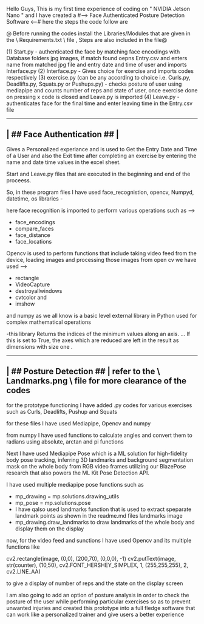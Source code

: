 Hello Guys, This is my first time experience of coding on " NVIDIA Jetson Nano " and I have created a #--> Face Authenticated Posture Detection Software <--#
here the steps the code follow are

@ Before running the codes install the Libraries/Modules that are given in the \\ Requirements.txt \\ file , Steps are also included in the file@

(1) Start.py - authenticated the face by matching face encodings with Database folders jpg images, if match found oepns Entry.csv and enters name from matched jpg file                 and entry date and time of user and imports Interface.py
(2) Interface.py - Gives choice for exercise and imports codes respectively
(3) exercise.py (can be any according to choice i.e. Curls.py, Deadlifts.py, Squats.py or Pushups.py) - checks posture of user using mediapipe and counts number of                     reps and state of user, once exercise done on pressing x code is closed and Leave.py is imported
(4) Leave.py - authenticates face for the final time and enter leaving time in the Entry.csv file

 ---------------------------
| ## Face Authentication ## |
 ---------------------------
Gives a Personalized experiance and is used to Get the Entry Date and Time of a User and also the Exit time after completing an exercise by entering the name and date time values in the excel sheet.

Start and Leave.py files that are executed in the beginning and end of the proceess.

So, in these program files I have used face_recognistion, opencv, Numpyd, datetime, os libraries -

here face recognition is imported to perform various operations such as -->
- face_encodings
- compare_faces
- face_distance
- face_locations

Opencv is used to perform functions that include taking video feed from the device, loading images  and processing those images
from open cv we have used -->
- rectangle
- VideoCapture
- destroyallwindows
- cvtcolor and	
- imshow

and numpy as we all know is a basic level external library in Python used for complex mathematical operations

-this library Returns the indices of the minimum values along an axis. ... If this is set to True, the axes which are reduced are left in the result as dimensions with size one .

 -------------------------
| ## Posture Detection ## | refer to the \\ Landmarks.png \\ file for more clearance of the codes
 -------------------------
for the prototype functioning I have added .py codes for various exercises such as Curls, Deadlifts, Pushup and Squats

for these files I have used Mediapipe, Opencv and numpy

from numpy I have used functions to calculate angles and convert them to radians using 
absolute, 
arctan and 
pi functions

Next I have used Mediapipe Pose which is a ML solution for high-fidelity body pose tracking, inferring 3D landmarks and background segmentation mask on the whole body from RGB video frames utilizing our BlazePose research that also powers the ML Kit Pose Detection API.

I have used multiple mediapipe pose functions such as

- mp_drawing = mp.solutions.drawing_utils
- mp_pose = mp.solutions.pose
-  I have qalso used landmarks function that is used to extract speparate landmark points as shown in the readme.md files landmarks image
-  mp_drawing.draw_landmarks to draw landmarks of the whole body and display them on the display

now, for the video feed and sunctions I have used Opencv
and its multiple functions like

cv2.rectangle(image, (0,0), (200,70), (0,0,0), -1)
cv2.putText(image, str(counter), (10,50), cv2.FONT_HERSHEY_SIMPLEX, 1, (255,255,255), 2, cv2.LINE_AA)

to give a display of number of reps and the state on the display screen

I am also going to add an option of posture analysis in order to check the posture of the user while performing particular exercises so as to prevent unwanted injuries and created this prototype into a full fledge software that can work like a personalized trainer and give users a better experience
